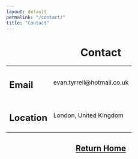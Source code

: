 ```yaml
---
layout: default
permalink: "/contact/"
title: "Contact"
---
```


<h1 style="text-align:center"> Contact </h1>

<div class="center">
<table>
  <tr>
    <td> <h2> Email </h2> </td>
    <td> evan.tyrrell@hotmail.co.uk </td>
  </tr>
  <tr>
    <td> <h2> Location </h2> </td>
    <td> London, United Kingdom </td>
  </tr>
</table>
</div>

<h2 style="text-align:center"> <a href="https://azhb.github.io/"> Return Home </a> </h2>
